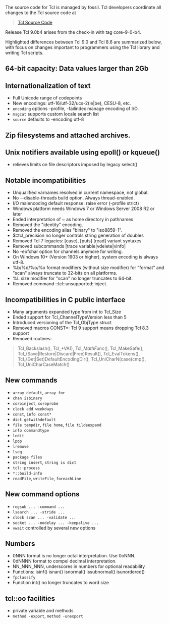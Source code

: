 
The source code for Tcl is managed by fossil.  Tcl developers coordinate all
changes to the Tcl source code at

> [Tcl Source Code](https://core.tcl-lang.org/tcl/timeline)

Release Tcl 9.0b4 arises from the check-in with tag core-9-0-b4.

Highlighted differences between Tcl 9.0 and Tcl 8.6 are summarized below,
with focus on changes important to programmers using the Tcl library and
writing Tcl scripts.

## 64-bit capacity: Data values larger than 2Gb

## Internationalization of text
 - Full Unicode range of codepoints
 - New encodings: utf-16/utf-32/ucs-2(le|be), CESU-8, etc.
 - `encoding` options -profile, -failindex manage encoding of I/O.
 - `msgcat` supports custom locale search list
 - `source` defaults to -encoding utf-8

## Zip filesystems and attached archives.

## Unix notifiers available using epoll() or kqueue()
 - relieves limits on file descriptors imposed by legacy select()

## Notable incompatibilities
 - Unqualified varnames resolved in current namespace, not global.
 - No --disable-threads build option.  Always thread-enabled.
 - I/O malencoding default response: raise error (-profile strict)
 - Windows platform needs Windows 7 or Windows Server 2008 R2 or later
 - Ended interpretation of ~ as home directory in pathnames
 - Removed the "identity" encoding.
 - Removed the encoding alias "binary" to "iso8859-1".
 - $::tcl_precision no longer controls string generation of doubles
 - Removed Tcl 7 legacies: [case], [puts] [read] variant syntaxes
 - Removed subcommands [trace variable|vdelete|vinfo]
 - No -eofchar option for channels anymore for writing.
 - On Windows 10+ (Version 1903 or higher), system encoding is always utf-8.
 - %b/%d/%o/%x format modifiers (without size modifier) for "format"
   and "scan" always truncate to 32-bits on all platforms.
 - %L size modifier for "scan" no longer truncates to 64-bit.
 - Removed command ::tcl::unsupported::inject.

## Incompatibilities in C public interface
 - Many arguments expanded type from int to Tcl_Size
 - Ended support for Tcl_ChannelTypeVersion less than 5
 - Introduced versioning of the Tcl_ObjType struct
 - Removed macros CONST*: Tcl 9 support means dropping Tcl 8.3 support
 - Removed routines:
>    Tcl_Backslash(), Tcl_*VA(), Tcl_*MathFunc*(), Tcl_MakeSafe(),
>    Tcl_(Save|Restore|Discard|Free)Result(), Tcl_EvalTokens(),
>    Tcl_(Get|Set)DefaultEncodingDir(),
>    Tcl_UniCharN(case)cmp(), Tcl_UniCharCaseMatch()

## New commands
 - `array default`, `array for`
 - `chan isbinary`
 - `coroinject`, `coroprobe`
 - `clock add weekdays`
 - `const`, `info const*`
 - `dict getwithdefault`
 - `file tempdir`, `file home`, `file tildeexpand`
 - `info commandtype`
 - `ledit`
 - `lpop`
 - `lremove`
 - `lseq`
 - `package files`
 - `string insert`, `string is dict`
 - `tcl::process`
 - `*::build-info`
 - `readFile`, `writeFile`, `foreachLine`

## New command options
 - `regsub ... -command ...`
 - `lsearch ... -stride ...`
 - `clock scan ... -validate ...`
 - `socket ... -nodelay ... -keepalive ...`
 - `vwait` controlled by several new options

## Numbers
 - 0NNN format is no longer octal interpretation. Use 0oNNN.
 - 0dNNNN format to compel decimal interpretation.
 - NN_NNN_NNN, underscores in numbers for optional readability
 - Functions: isinf() isnan() isnormal() issubnormal() isunordered()
 - `fpclassify`
 - Function int() no longer truncates to word size

## tcl::oo facilities
 - private variable and methods
 - `method -export`, `method -unexport`

